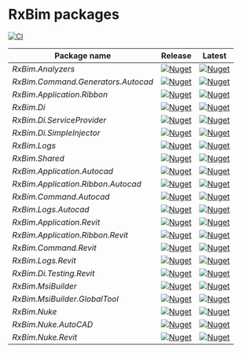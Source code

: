 # RxBim packages

[![CI](https://github.com/ReactiveBIM/RxBim/actions/workflows/CI.yml/badge.svg)](https://github.com/ReactiveBIM/RxBim/actions)

| Package name                       | Release                                                                                                                                                                   | Latest                                                                                                                                                                    |
|------------------------------------|---------------------------------------------------------------------------------------------------------------------------------------------------------------------------|---------------------------------------------------------------------------------------------------------------------------------------------------------------------------|
| *RxBim.Analyzers*                  | [![Nuget](https://img.shields.io/nuget/v/RxBim.Analyzers?style=flat)](https://www.nuget.org/packages/RxBim.Analyzers)                                   | [![Nuget](https://img.shields.io/nuget/vpre/RxBim.Analyzers?style=flat)](https://www.nuget.org/packages/RxBim.Analyzers/absoluteLatest)                                   |
| *RxBim.Command.Generators.Autocad* | [![Nuget](https://img.shields.io/nuget/v/RxBim.Command.Generators.Autocad?style=flat)](https://www.nuget.org/packages/RxBim.Command.Generators.Autocad) | [![Nuget](https://img.shields.io/nuget/vpre/RxBim.Command.Generators.Autocad?style=flat)](https://www.nuget.org/packages/RxBim.Command.Generators.Autocad/absoluteLatest) |
| *RxBim.Application.Ribbon*         | [![Nuget](https://img.shields.io/nuget/v/RxBim.Application.Ribbon?style=flat)](https://www.nuget.org/packages/RxBim.Application.Ribbon)                 | [![Nuget](https://img.shields.io/nuget/vpre/RxBim.Application.Ribbon?style=flat)](https://www.nuget.org/packages/RxBim.Application.Ribbon/absoluteLatest)                 |
| *RxBim.Di*                         | [![Nuget](https://img.shields.io/nuget/v/RxBim.Di?style=flat)](https://www.nuget.org/packages/RxBim.Di)                                                 | [![Nuget](https://img.shields.io/nuget/vpre/RxBim.Di?style=flat)](https://www.nuget.org/packages/RxBim.Di/absoluteLatest)                                                 |
| *RxBim.Di.ServiceProvider*         | [![Nuget](https://img.shields.io/nuget/v/RxBim.Di.ServiceProvider?style=flat)](https://www.nuget.org/packages/RxBim.Di.ServiceProvider)                 | [![Nuget](https://img.shields.io/nuget/vpre/RxBim.Di.ServiceProvider?style=flat)](https://www.nuget.org/packages/RxBim.Di.ServiceProvider/absoluteLatest)                 |
| *RxBim.Di.SimpleInjector*          | [![Nuget](https://img.shields.io/nuget/v/RxBim.Di.SimpleInjector?style=flat)](https://www.nuget.org/packages/RxBim.Di.SimpleInjector)                   | [![Nuget](https://img.shields.io/nuget/vpre/RxBim.Di.SimpleInjector?style=flat)](https://www.nuget.org/packages/RxBim.Di.SimpleInjector/absoluteLatest)                   |
| *RxBim.Logs*                       | [![Nuget](https://img.shields.io/nuget/v/RxBim.Logs?style=flat)](https://www.nuget.org/packages/RxBim.Logs)                                             | [![Nuget](https://img.shields.io/nuget/vpre/RxBim.Logs?style=flat)](https://www.nuget.org/packages/RxBim.Logs/absoluteLatest)                                             |
| *RxBim.Shared*                     | [![Nuget](https://img.shields.io/nuget/v/RxBim.Shared?style=flat)](https://www.nuget.org/packages/RxBim.Shared)                                         | [![Nuget](https://img.shields.io/nuget/vpre/RxBim.Shared?style=flat)](https://www.nuget.org/packages/RxBim.Shared/absoluteLatest)                                         |
| *RxBim.Application.Autocad*        | [![Nuget](https://img.shields.io/nuget/v/RxBim.Application.Autocad?style=flat)](https://www.nuget.org/packages/RxBim.Application.Autocad)               | [![Nuget](https://img.shields.io/nuget/vpre/RxBim.Application.Autocad?style=flat)](https://www.nuget.org/packages/RxBim.Application.Autocad/absoluteLatest)               |
| *RxBim.Application.Ribbon.Autocad* | [![Nuget](https://img.shields.io/nuget/v/RxBim.Application.Ribbon.Autocad?style=flat)](https://www.nuget.org/packages/RxBim.Application.Ribbon.Autocad) | [![Nuget](https://img.shields.io/nuget/vpre/RxBim.Application.Ribbon.Autocad?style=flat)](https://www.nuget.org/packages/RxBim.Application.Ribbon.Autocad/absoluteLatest) |
| *RxBim.Command.Autocad*            | [![Nuget](https://img.shields.io/nuget/v/RxBim.Command.Autocad?style=flat)](https://www.nuget.org/packages/RxBim.Command.Autocad)                       | [![Nuget](https://img.shields.io/nuget/vpre/RxBim.Command.Autocad?style=flat)](https://www.nuget.org/packages/RxBim.Command.Autocad/absoluteLatest)                       |
| *RxBim.Logs.Autocad*               | [![Nuget](https://img.shields.io/nuget/v/RxBim.Logs.Autocad?style=flat)](https://www.nuget.org/packages/RxBim.Logs.Autocad)                             | [![Nuget](https://img.shields.io/nuget/vpre/RxBim.Logs.Autocad?style=flat)](https://www.nuget.org/packages/RxBim.Logs.Autocad/absoluteLatest)                             |
| *RxBim.Application.Revit*          | [![Nuget](https://img.shields.io/nuget/v/RxBim.Application.Revit?style=flat)](https://www.nuget.org/packages/RxBim.Application.Revit)                   | [![Nuget](https://img.shields.io/nuget/vpre/RxBim.Application.Revit?style=flat)](https://www.nuget.org/packages/RxBim.Application.Revit/absoluteLatest)                   |
| *RxBim.Application.Ribbon.Revit*   | [![Nuget](https://img.shields.io/nuget/v/RxBim.Application.Ribbon.Revit?style=flat)](https://www.nuget.org/packages/RxBim.Application.Ribbon.Revit)     | [![Nuget](https://img.shields.io/nuget/vpre/RxBim.Application.Ribbon.Revit?style=flat)](https://www.nuget.org/packages/RxBim.Application.Ribbon.Revit/absoluteLatest)     |
| *RxBim.Command.Revit*              | [![Nuget](https://img.shields.io/nuget/v/RxBim.Command.Revit?style=flat)](https://www.nuget.org/packages/xBim.Command.Revit)                            | [![Nuget](https://img.shields.io/nuget/vpre/RxBim.Command.Revit?style=flat)](https://www.nuget.org/packages/xBim.Command.Revit/absoluteLatest)                            |
| *RxBim.Logs.Revit*                 | [![Nuget](https://img.shields.io/nuget/v/RxBim.Logs.Revit?style=flat)](https://www.nuget.org/packages/RxBim.Logs.Revit)                                 | [![Nuget](https://img.shields.io/nuget/vpre/RxBim.Logs.Revit?style=flat)](https://www.nuget.org/packages/RxBim.Logs.Revit/absoluteLatest)                                 |
| *RxBim.Di.Testing.Revit*           | [![Nuget](https://img.shields.io/nuget/v/RxBim.Di.Testing.Revit?style=flat)](https://www.nuget.org/packages/RxBim.Di.Testing.Revit)                     | [![Nuget](https://img.shields.io/nuget/vpre/RxBim.Di.Testing.Revit?style=flat)](https://www.nuget.org/packages/RxBim.Di.Testing.Revit/absoluteLatest)                     |
| *RxBim.MsiBuilder*                 | [![Nuget](https://img.shields.io/nuget/v/RxBim.MsiBuilder?style=flat)](https://www.nuget.org/packages/RxBim.MsiBuilder)                                 | [![Nuget](https://img.shields.io/nuget/vpre/RxBim.MsiBuilder?style=flat)](https://www.nuget.org/packages/RxBim.MsiBuilder/absoluteLatest)                                 |
| *RxBim.MsiBuilder.GlobalTool*      | [![Nuget](https://img.shields.io/nuget/v/RxBim.MsiBuilder.GlobalTool?style=flat)](https://www.nuget.org/packages/RxBim.MsiBuilder.GlobalTool)           | [![Nuget](https://img.shields.io/nuget/vpre/RxBim.MsiBuilder.GlobalTool?style=flat)](https://www.nuget.org/packages/RxBim.MsiBuilder.GlobalTool/absoluteLatest)           |
| *RxBim.Nuke*                       | [![Nuget](https://img.shields.io/nuget/v/RxBim.Nuke?style=flat)](https://www.nuget.org/packages/RxBim.Nuke)                                             | [![Nuget](https://img.shields.io/nuget/vpre/RxBim.Nuke?style=flat)](https://www.nuget.org/packages/RxBim.Nuke/absoluteLatest)                                             |
| *RxBim.Nuke.AutoCAD*               | [![Nuget](https://img.shields.io/nuget/v/RxBim.Nuke.AutoCAD?style=flat)](https://www.nuget.org/packages/RxBim.Nuke.AutoCAD)                             | [![Nuget](https://img.shields.io/nuget/vpre/RxBim.Nuke.AutoCAD?style=flat)](https://www.nuget.org/packages/RxBim.Nuke.AutoCAD/absoluteLatest)                             |
| *RxBim.Nuke.Revit*                 | [![Nuget](https://img.shields.io/nuget/v/RxBim.Nuke.Revit?style=flat)](https://www.nuget.org/packages/RxBim.Nuke.Revit)                                 | [![Nuget](https://img.shields.io/nuget/vpre/RxBim.Nuke.Revit?style=flat)](https://www.nuget.org/packages/RxBim.Nuke.Revit/absoluteLatest)                                 |
